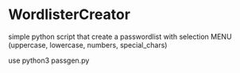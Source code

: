 # WordlisterCreator
simple python script that create a passwordlist with selection MENU (uppercase, lowercase, numbers, special_chars)

use
python3 passgen.py
